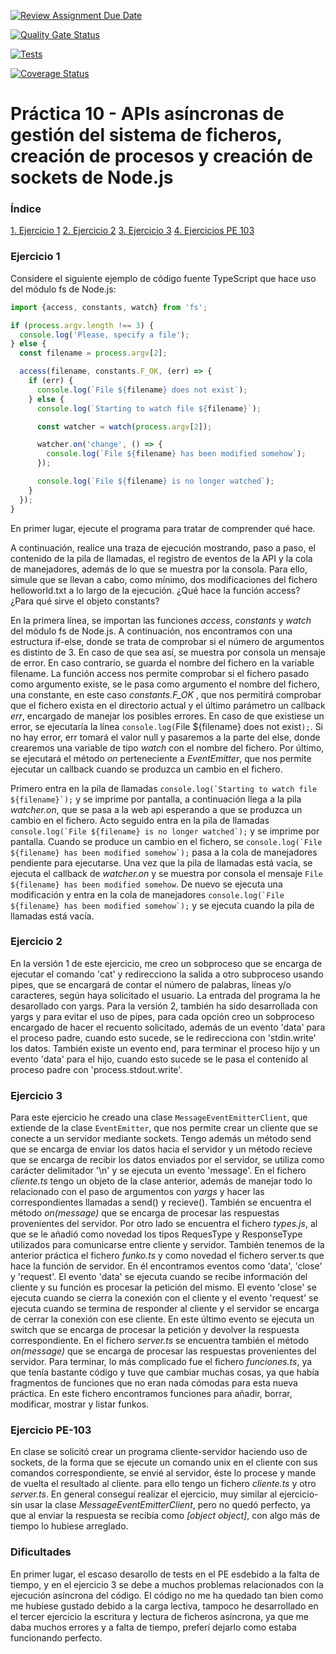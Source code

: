 [![Review Assignment Due Date](https://classroom.github.com/assets/deadline-readme-button-24ddc0f5d75046c5622901739e7c5dd533143b0c8e959d652212380cedb1ea36.svg)](https://classroom.github.com/a/NApXvVde)

[![Quality Gate Status](https://sonarcloud.io/api/project_badges/measure?project=ULL-ESIT-INF-DSI-2223_ull-esit-inf-dsi-22-23-prct10-fs-proc-sockets-funko-app-Marcant97&metric=alert_status)](https://sonarcloud.io/summary/new_code?id=ULL-ESIT-INF-DSI-2223_ull-esit-inf-dsi-22-23-prct10-fs-proc-sockets-funko-app-Marcant97)

[![Tests](https://github.com/ULL-ESIT-INF-DSI-2223/ull-esit-inf-dsi-22-23-prct10-fs-proc-sockets-funko-app-Marcant97/actions/workflows/node.js.yml/badge.svg)](https://github.com/ULL-ESIT-INF-DSI-2223/ull-esit-inf-dsi-22-23-prct10-fs-proc-sockets-funko-app-Marcant97/actions/workflows/node.js.yml)

[![Coverage Status](https://coveralls.io/repos/github/ULL-ESIT-INF-DSI-2223/ull-esit-inf-dsi-22-23-prct10-fs-proc-sockets-funko-app-Marcant97/badge.svg?branch=main)](https://coveralls.io/github/ULL-ESIT-INF-DSI-2223/ull-esit-inf-dsi-22-23-prct10-fs-proc-sockets-funko-app-Marcant97?branch=main)



# Práctica 10 - APIs asíncronas de gestión del sistema de ficheros, creación de procesos y creación de sockets de Node.js

### Índice
[1. Ejercicio 1](#ejercicio-1)
[2. Ejercicio 2](#ejercicio-2)
[3. Ejercicio 3](#ejercicio-3)
[4. Ejercicios PE 103](#ejercicio-pe-103)

### Ejercicio 1
Considere el siguiente ejemplo de código fuente TypeScript que hace uso del módulo fs de Node.js:

```ts
import {access, constants, watch} from 'fs';

if (process.argv.length !== 3) {
  console.log('Please, specify a file');
} else {
  const filename = process.argv[2];

  access(filename, constants.F_OK, (err) => {
    if (err) {
      console.log(`File ${filename} does not exist`);
    } else {
      console.log(`Starting to watch file ${filename}`);

      const watcher = watch(process.argv[2]);

      watcher.on('change', () => {
        console.log(`File ${filename} has been modified somehow`);
      });

      console.log(`File ${filename} is no longer watched`);
    }
  });
}
```

En primer lugar, ejecute el programa para tratar de comprender qué hace.

A continuación, realice una traza de ejecución mostrando, paso a paso, el contenido de la pila de llamadas, el registro de eventos de la API y la cola de manejadores, además de lo que se muestra por la consola. Para ello, simule que se llevan a cabo, como mínimo, dos modificaciones del fichero helloworld.txt a lo largo de la ejecución. ¿Qué hace la función access? ¿Para qué sirve el objeto constants?


En la primera línea, se importan las funciones *access*, *constants* y *watch* del módulo fs de Node.js.
A continuación, nos encontramos con una estructura if-else, donde se trata de comprobar si el número de argumentos es distinto de 3. En caso de que sea así, se muestra por consola un mensaje de error. En caso contrario, se guarda el nombre del fichero en la variable filename. La función access nos permite comprobar si el fichero pasado como argumento existe, se le pasa como argumento el nombre del fichero, una constante, en este caso *constants.F_OK* , que nos permitirá comprobar que el fichero exista en el directorio actual y el último parámetro un callback *err*, encargado de manejar los posibles errores. En caso de que existiese un error, se ejecutaría la línea `console.log(`File ${filename} does not exist`);`. Si no hay error, err tomará el valor null y pasaremos a la parte del else, donde crearemos una variable de tipo *watch* con el nombre del fichero. Por último, se ejecutará el método *on* perteneciente a *EventEmitter*, que nos permite ejecutar un callback cuando se produzca un cambio en el fichero.


Primero entra en la pila de llamadas ```console.log(`Starting to watch file ${filename}`);``` y se imprime por pantalla, a continuación llega a la pila *watcher.on*, que se pasa a la web api esperando a que se produzca un cambio en el fichero. Acto seguido entra en la pila de llamadas ```console.log(`File ${filename} is no longer watched`);``` y se imprime por pantalla. Cuando se produce un cambio en el fichero, se ```console.log(`File ${filename} has been modified somehow`);``` pasa a la cola de manejadores pendiente para ejecutarse. Una vez que la pila de llamadas está vacía, se ejecuta el callback de *watcher.on* y se muestra por consola el mensaje `File ${filename} has been modified somehow`. De nuevo se ejecuta una modificación y entra en la cola de manejadores ```console.log(`File ${filename} has been modified somehow`);``` y se ejecuta cuando la pila de llamadas está vacía.

### Ejercicio 2
En la versión 1 de este ejercicio, me creo un sobproceso que se encarga de ejecutar el comando 'cat' y redirecciono la salida a otro subproceso usando pipes, que se encargará de contar el número de palabras, líneas y/o caracteres, según haya solicitado el usuario. La entrada del programa la he desarollado con yargs.
Para la versión 2, también ha sido desarrollada con yargs y para evitar el uso de pipes, para cada opción creo un sobproceso encargado de hacer el recuento solicitado, además de un evento 'data' para el proceso padre, cuando esto sucede, se le redirecciona con 'stdin.write' los datos. También existe un evento end, para terminar el proceso hijo y un evento 'data' para el hijo, cuando esto sucede se le pasa el contenido al proceso padre con 'process.stdout.write'.

### Ejercicio 3
Para este ejercicio he creado una clase `MessageEventEmitterClient`, que extiende de la clase `EventEmitter`, que nos permite crear un cliente que se conecte a un servidor mediante sockets. Tengo además un método send que se encarga de enviar los datos hacia el servidor y un método recieve que se encarga de recibir los datos enviados por el servidor, se utiliza como carácter delimitador '\n' y se ejecuta un evento 'message'. En el fichero *cliente.ts* tengo un objeto de la clase anterior, además de manejar todo lo relacionado con el paso de argumentos con *yargs* y hacer las correspondientes llamadas a send() y recieve(). También se encuentra el método *on(message)* que se encarga de procesar las respuestas provenientes del servidor.
Por otro lado se encuentra el fichero *types.js*, al que se le añadió como novedad los tipos RequesType y ResponseType utilizados para comunicarse entre cliente y servidor. También tenemos de la anterior práctica el fichero *funko.ts* y como novedad el fichero server.ts que hace la función de servidor. En él encontramos eventos como 'data', 'close' y 'request'. El evento 'data' se ejecuta cuando se recibe información del cliente y su función es procesar la petición del mismo. El evento 'close' se ejecuta cuando se cierra la conexión con el cliente y el evento 'request' se ejecuta cuando se termina de responder al cliente y el servidor se encarga de cerrar la conexión con ese cliente. En este último evento se ejecuta un switch que se encarga de procesar la petición y devolver la respuesta correspondiente. En el fichero *server.ts* se encuentra también el método *on(message)* que se encarga de procesar las respuestas provenientes del servidor. Para terminar, lo más complicado fue el fichero *funciones.ts*, ya que tenía bastante código y tuve que cambiar muchas cosas, ya que había fragmentos de funciones que no eran nada cómodas para esta nueva práctica. En este fichero encontramos funciones para añadir, borrar, modificar, mostrar y listar funkos.


### Ejercicio PE-103
En clase se solicitó crear un programa cliente-servidor haciendo uso de sockets, de la forma que se ejecute un comando unix en el cliente con sus comandos correspondiente, se envié al servidor, éste lo procese y mande de vuelta el resultado al cliente. para ello tengo un fichero *cliente.ts* y otro *server.ts*. En general conseguí realizar el ejercicio, muy similar al ejercicio- sin usar la clase *MessageEventEmitterClient*, pero no quedó perfecto, ya que al enviar la respuesta se recibía como *[object object]*, con algo más de tiempo lo hubiese arreglado.


### Dificultades
En primer lugar, el escaso desarollo de tests en el PE  esdebido a la falta de tiempo, y en el ejercicio 3 se debe a muchos problemas relacionados con la ejecución asíncrona del código.
El código no me ha quedado tan bien como me hubiese gustado debido a la carga lectiva, tampoco he desarrollado en el tercer ejercicio la escritura y lectura de ficheros asíncrona, ya que me daba muchos errores y a falta de tiempo, preferí dejarlo como estaba funcionando perfecto.
